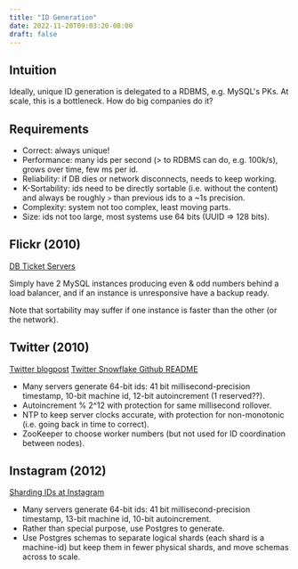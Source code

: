 ```yaml
---
title: "ID Generation"
date: 2022-11-20T09:03:20-08:00
draft: false
---
```

## Intuition

Ideally, unique ID generation is delegated to a RDBMS, e.g. MySQL's PKs. At scale, this is a bottleneck. How do big companies do it?

## Requirements

- Correct: always unique!
- Performance: many ids per second (> to RDBMS can do, e.g. 100k/s), grows over time, few ms per id.
- Reliability: if DB dies or network disconnects, needs to keep working.
- K-Sortability: ids need to be directly sortable (i.e. without the content) and always be roughly `>` than previous ids to a ~1s precision.
- Complexity: system not too complex, least moving parts.
- Size: ids not too large, most systems use 64 bits (UUID => 128 bits).

## Flickr (2010)

[DB Ticket Servers](https://code.flickr.net/2010/02/08/ticket-servers-distributed-unique-primary-keys-on-the-cheap/)

Simply have 2 MySQL instances producing even & odd numbers behind a load balancer, and if an instance is unresponsive have a backup ready.

Note that sortability may suffer if one instance is faster than the other (or the network).

## Twitter (2010)

[Twitter blogpost](https://blog.twitter.com/engineering/en_us/a/2010/announcing-snowflake)
[Twitter Snowflake Github README](https://github.com/twitter-archive/snowflake/tree/snowflake-2010)

- Many servers generate 64-bit ids: 41 bit millisecond-precision timestamp, 10-bit machine id, 12-bit autoincrement (1 reserved??).
- Autoincrement % 2^12 with protection for same millisecond rollover.
- NTP to keep server clocks accurate, with protection for non-monotonic (i.e. going back in time to correct).
- ZooKeeper to choose worker numbers (but not used for ID coordination between nodes).

## Instagram (2012)

[Sharding IDs at Instagram](https://instagram-engineering.com/sharding-ids-at-instagram-1cf5a71e5a5c)

- Many servers generate 64-bit ids: 41 bit millisecond-precision timestamp, 13-bit machine id, 10-bit autoincrement.
- Rather than special purpose, use Postgres to generate.
- Use Postgres schemas to separate logical shards (each shard is a machine-id) but keep them in fewer physical shards, and move schemas across to scale.    
